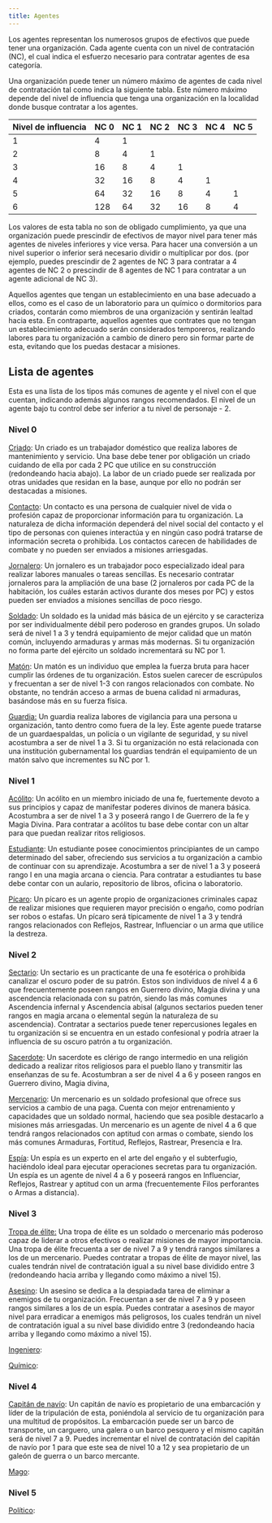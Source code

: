 ```yaml
---
title: Agentes
---
```


Los agentes representan los numerosos grupos de efectivos que puede tener una organización. Cada agente cuenta con un nivel de contratación (NC), el cual indica el esfuerzo necesario para contratar agentes de esa categoría. 

Una organización puede tener un número máximo de agentes de cada nivel de contratación tal como indica la siguiente tabla. Este número máximo depende del nivel de influencia que tenga una organización en la localidad donde busque contratar a los agentes.

| Nivel de influencia | NC 0 | NC 1 | NC 2 | NC 3 | NC 4 | NC 5 |
| ------------------- | ---- | ---- | ---- | ---- | ---- | ---- |
| 1                   | 4    | 1    |      |      |      |      |
| 2                   | 8    | 4    | 1    |      |      |      |
| 3                   | 16   | 8    | 4    | 1    |      |      |
| 4                   | 32   | 16   | 8    | 4    | 1    |      |
| 5                   | 64   | 32   | 16   | 8    | 4    | 1    |
| 6                   | 128  | 64   | 32   | 16   | 8    | 4    |

Los valores de esta tabla no son de obligado cumplimiento, ya que una organización puede prescindir de efectivos de mayor nivel para tener más agentes de niveles inferiores y vice versa. Para hacer una conversión a un nivel superior o inferior será necesario dividir o multiplicar por dos. (por ejemplo, puedes prescindir de 2 agentes de NC 3 para contratar a 4 agentes de NC 2 o prescindir de 8 agentes de NC 1 para contratar a un agente adicional de NC 3). 

Aquellos agentes que tengan un establecimiento en una base adecuado a ellos, como es el caso de un laboratorio para un químico o dormitorios para criados, contarán como miembros de una organización y sentirán lealtad hacia esta. En contraparte, aquellos agentes que contrates que no tengan un establecimiento adecuado serán considerados temporeros, realizando labores para tu organización a cambio de dinero pero sin formar parte de esta, evitando que los puedas destacar a misiones.

## Lista de agentes

Esta es una lista de los tipos más comunes de agente y el nivel con el que cuentan, indicando además algunos rangos recomendados. El nivel de un agente bajo tu control debe ser inferior a tu nivel de personaje - 2.

### Nivel 0

<u>Criado</u>: Un criado es un trabajador doméstico que realiza labores de mantenimiento y servicio. Una base debe tener por obligación un criado cuidando de ella por cada 2 PC que utilice en su construcción (redondeando hacia abajo). La labor de un criado puede ser realizada por otras unidades que residan en la base, aunque por ello no podrán ser destacadas a misiones. 

<u>Contacto</u>: Un contacto es una persona de cualquier nivel de vida o profesión capaz de proporcionar información para tu organización. La naturaleza de dicha información dependerá del nivel social del contacto y el tipo de personas con quienes interactúa y en ningún caso podrá tratarse de información secreta o prohibida. Los contactos carecen de habilidades de combate y no pueden ser enviados a misiones arriesgadas.

<u>Jornalero</u>: Un jornalero es un trabajador poco especializado ideal para realizar labores manuales o tareas sencillas. Es necesario contratar jornaleros para la ampliación de una base (2 jornaleros por cada PC de la habitación, los cuáles estarán activos durante dos meses por PC) y estos pueden ser enviados a misiones sencillas de poco riesgo. 

<u>Soldado</u>: Un soldado es la unidad más básica de un ejército y se caracteriza por ser individualmente débil pero poderoso en grandes grupos. Un solado será de nivel 1 a 3 y tendrá equipamiento de mejor calidad que un matón común, incluyendo armaduras y armas más modernas. Si tu organización no forma parte del ejército un soldado incrementará su NC por 1.

<u>Matón</u>: Un matón es un individuo que emplea la fuerza bruta para hacer cumplir las órdenes de tu organización. Estos suelen carecer de escrúpulos y frecuentan a ser de nivel 1-3 con rangos relacionados con combate. No obstante, no tendrán acceso a armas de buena calidad ni armaduras, basándose más en su fuerza física.

<u>Guardia:</u> Un guardia realiza labores de vigilancia para una persona u organización, tanto dentro como fuera de la ley. Este agente puede tratarse de un guardaespaldas, un policía o un vigilante de seguridad, y su nivel acostumbra a ser de nivel 1 a 3. Si tu organización no está relacionada con una institución gubernamental los guardias tendrán el equipamiento de un matón salvo que incrementes su NC por 1.

### Nivel 1

<u>Acólito</u>: Un acólito en un miembro iniciado de una fe, fuertemente devoto a sus principios y capaz de manifestar poderes divinos de manera básica. Acostumbra a ser de nivel 1 a 3 y poseerá rango I de Guerrero de la fe y Magia Divina. Para contratar a acólitos tu base debe contar con un altar para que puedan realizar ritos religiosos.

<u>Estudiante</u>: Un estudiante posee conocimientos principiantes de un campo determinado del saber, ofreciendo sus servicios a tu organización a cambio de continuar con su aprendizaje. Acostumbra a ser de nivel 1 a 3 y poseerá rango I en una magia arcana o ciencia. Para contratar a estudiantes tu base debe contar con un aulario, repositorio de libros, oficina o laboratorio.

<u>Pícaro</u>: Un pícaro es un agente propio de organizaciones criminales capaz de realizar misiones que requieren mayor precisión o engaño, como podrían ser robos o estafas. Un pícaro será típicamente de nivel 1 a 3 y tendrá rangos relacionados con Reflejos, Rastrear, Influenciar o un arma que utilice la destreza. 

### Nivel 2

<u>Sectario</u>: Un sectario es un practicante de una fe esotérica o prohibida canalizar el oscuro poder de su patrón. Estos son individuos de nivel 4 a 6 que frecuentemente poseen rangos en Guerrero divino, Magia divina y una ascendencia relacionada con su patrón, siendo las más comunes Ascendencia infernal y Ascendencia abisal (algunos sectarios pueden tener rangos en magia arcana o elemental según la naturaleza de su ascendencia). Contratar a sectarios puede tener repercusiones legales en tu organización si se encuentra en un estado confesional y podría atraer la influencia de su oscuro patrón a tu organización.

<u>Sacerdote</u>: Un sacerdote es clérigo de rango intermedio en una religión dedicado a realizar ritos religiosos para el pueblo llano y transmitir las enseñanzas de su fe. Acostumbran a ser de nivel 4 a 6 y poseen rangos en Guerrero divino, Magia divina, 

<u>Mercenario</u>: Un mercenario es un soldado profesional que ofrece sus servicios a cambio de una paga. Cuenta con mejor entrenamiento y capacidades que un soldado normal, haciendo que sea posible destacarlo a misiones más arriesgadas. Un mercenario es un agente de nivel 4 a 6 que tendrá rangos relacionados con aptitud con armas o combate, siendo los más comunes Armaduras, Fortitud, Reflejos, Rastrear, Presencia e Ira.

<u>Espía</u>: Un espía es un experto en el arte del engaño y el subterfugio, haciéndolo ideal para ejecutar operaciones secretas para tu organización. Un espía es un agente de nivel 4 a 6 y poseerá rangos en Influenciar, Reflejos, Rastrear y aptitud con un arma (frecuentemente Filos perforantes o Armas a distancia).

### Nivel 3

<u>Tropa de élite:</u> Una tropa de élite es un soldado o mercenario más poderoso capaz de liderar a otros efectivos o realizar misiones de mayor importancia. Una tropa de élite frecuenta a ser de nivel 7 a 9 y tendrá rangos similares a los de un mercenario. Puedes contratar a tropas de élite de mayor nivel, las cuales tendrán nivel de contratación igual a su nivel base dividido entre 3 (redondeando hacia arriba y llegando como máximo a nivel 15).

<u>Asesino</u>: Un asesino se dedica a la despiadada tarea de eliminar a enemigos de tu organización. Frecuentan a ser de nivel 7 a 9 y poseen rangos similares a los de un espía. Puedes contratar a asesinos de mayor nivel para erradicar a enemigos más peligrosos, los cuales tendrán un nivel de contratación igual a su nivel base dividido entre 3 (redondeando hacia arriba y llegando como máximo a nivel 15).

<u>Ingeniero</u>: 

<u>Químico</u>: 

### Nivel 4

<u>Capitán de navío</u>: Un capitán de navío es propietario de una embarcación y líder de la tripulación de esta, poniéndola al servicio de tu organización para una multitud de propósitos. La embarcación puede ser un barco de transporte, un carguero, una galera o un barco pesquero y el mismo capitán será de nivel 7 a 9. Puedes incrementar el nivel de contratación del capitán de navío por 1 para que este sea de nivel 10 a 12 y sea propietario de un galeón de guerra o un barco mercante.

<u>Mago</u>: 

### Nivel 5

<u>Político</u>: 

